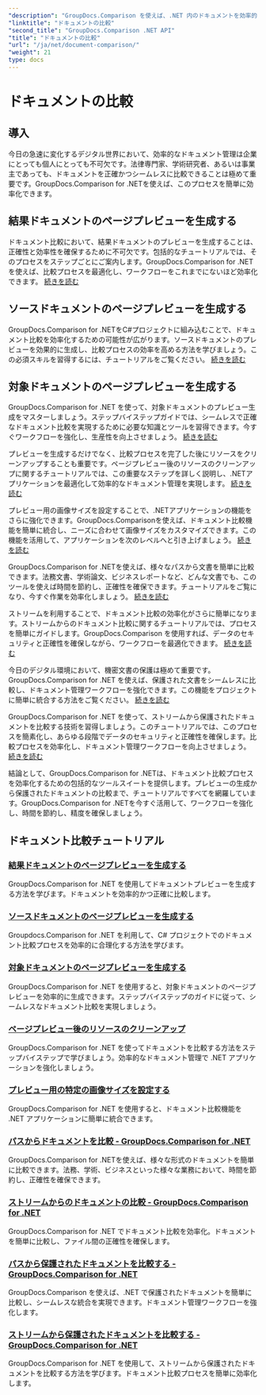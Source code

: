 ```yaml
---
"description": "GroupDocs.Comparison を使えば、.NET 内のドキュメントを効率的に比較できます。ドキュメント管理を効率化し、ワークフローを強化し、正確性を確保できます。詳細はこちらをご覧ください。"
"linktitle": "ドキュメントの比較"
"second_title": "GroupDocs.Comparison .NET API"
"title": "ドキュメントの比較"
"url": "/ja/net/document-comparison/"
"weight": 21
type: docs
---
```

# ドキュメントの比較

## 導入

今日の急速に変化するデジタル世界において、効率的なドキュメント管理は企業にとっても個人にとっても不可欠です。法律専門家、学術研究者、あるいは事業主であっても、ドキュメントを正確かつシームレスに比較できることは極めて重要です。GroupDocs.Comparison for .NETを使えば、このプロセスを簡単に効率化できます。

## 結果ドキュメントのページプレビューを生成する

ドキュメント比較において、結果ドキュメントのプレビューを生成することは、正確性と効率性を確保するために不可欠です。包括的なチュートリアルでは、そのプロセスをステップごとにご案内します。GroupDocs.Comparison for .NETを使えば、比較プロセスを最適化し、ワークフローをこれまでにないほど効率化できます。 [続きを読む](./generate-page-previews-resultant-document/)

## ソースドキュメントのページプレビューを生成する

GroupDocs.Comparison for .NETをC#プロジェクトに組み込むことで、ドキュメント比較を効率化するための可能性が広がります。ソースドキュメントのプレビューを効果的に生成し、比較プロセスの効率を高める方法を学びましょう。この必須スキルを習得するには、チュートリアルをご覧ください。 [続きを読む](./generate-page-previews-source-document/)

## 対象ドキュメントのページプレビューを生成する

GroupDocs.Comparison for .NET を使って、対象ドキュメントのプレビュー生成をマスターしましょう。ステップバイステップガイドでは、シームレスで正確なドキュメント比較を実現するために必要な知識とツールを習得できます。今すぐワークフローを強化し、生産性を向上させましょう。 [続きを読む](./generate-page-previews-target-document/)

プレビューを生成するだけでなく、比較プロセスを完了した後にリソースをクリーンアップすることも重要です。ページプレビュー後のリソースのクリーンアップに関するチュートリアルでは、この重要なステップを詳しく説明し、.NETアプリケーションを最適化して効率的なドキュメント管理を実現します。 [続きを読む](./clean-resources-after-page-previews/)

プレビュー用の画像サイズを設定することで、.NETアプリケーションの機能をさらに強化できます。GroupDocs.Comparisonを使えば、ドキュメント比較機能を簡単に統合し、ニーズに合わせて画像サイズをカスタマイズできます。この機能を活用して、アプリケーションを次のレベルへと引き上げましょう。 [続きを読む](./set-specific-image-sizes-for-previews/)

GroupDocs.Comparison for .NETを使えば、様々なパスから文書を簡単に比較できます。法務文書、学術論文、ビジネスレポートなど、どんな文書でも、このツールを使えば時間を節約し、正確性を確保できます。チュートリアルをご覧になり、今すぐ作業を効率化しましょう。 [続きを読む](./compare-documents-from-path/)

ストリームを利用することで、ドキュメント比較の効率化がさらに簡単になります。ストリームからのドキュメント比較に関するチュートリアルでは、プロセスを簡単にガイドします。GroupDocs.Comparison を使用すれば、データのセキュリティと正確性を確保しながら、ワークフローを最適化できます。 [続きを読む](./compare-documents-from-stream/)

今日のデジタル環境において、機密文書の保護は極めて重要です。GroupDocs.Comparison for .NET を使えば、保護された文書をシームレスに比較し、ドキュメント管理ワークフローを強化できます。この機能をプロジェクトに簡単に統合する方法をご覧ください。 [続きを読む](./compare-protected-documents-from-path/)

GroupDocs.Comparison for .NET を使って、ストリームから保護されたドキュメントを比較する技術を習得しましょう。このチュートリアルでは、このプロセスを簡素化し、あらゆる段階でデータのセキュリティと正確性を確保します。比較プロセスを効率化し、ドキュメント管理ワークフローを向上させましょう。 [続きを読む](./compare-protected-documents-from-stream/)

結論として、GroupDocs.Comparison for .NETは、ドキュメント比較プロセスを効率化するための包括的なツールスイートを提供します。プレビューの生成から保護されたドキュメントの比較まで、チュートリアルですべてを網羅しています。GroupDocs.Comparison for .NETを今すぐ活用して、ワークフローを強化し、時間を節約し、精度を確保しましょう。
## ドキュメント比較チュートリアル
### [結果ドキュメントのページプレビューを生成する](./generate-page-previews-resultant-document/)
GroupDocs.Comparison for .NET を使用してドキュメントプレビューを生成する方法を学びます。ドキュメントを効率的かつ正確に比較します。
### [ソースドキュメントのページプレビューを生成する](./generate-page-previews-source-document/)
Groupdocs.Comparison for .NET を利用して、C# プロジェクトでのドキュメント比較プロセスを効率的に合理化する方法を学びます。
### [対象ドキュメントのページプレビューを生成する](./generate-page-previews-target-document/)
GroupDocs.Comparison for .NET を使用すると、対象ドキュメントのページプレビューを効率的に生成できます。ステップバイステップのガイドに従って、シームレスなドキュメント比較を実現しましょう。
### [ページプレビュー後のリソースのクリーンアップ](./clean-resources-after-page-previews/)
GroupDocs.Comparison for .NET を使ってドキュメントを比較する方法をステップバイステップで学びましょう。効率的なドキュメント管理で .NET アプリケーションを強化しましょう。
### [プレビュー用の特定の画像サイズを設定する](./set-specific-image-sizes-for-previews/)
GroupDocs.Comparison for .NET を使用すると、ドキュメント比較機能を .NET アプリケーションに簡単に統合できます。
### [パスからドキュメントを比較 - GroupDocs.Comparison for .NET](./compare-documents-from-path/)
GroupDocs.Comparison for .NETを使えば、様々な形式のドキュメントを簡単に比較できます。法務、学術、ビジネスといった様々な業務において、時間を節約し、正確性を確保できます。
### [ストリームからのドキュメントの比較 - GroupDocs.Comparison for .NET](./compare-documents-from-stream/)
GroupDocs.Comparison for .NET でドキュメント比較を効率化。ドキュメントを簡単に比較し、ファイル間の正確性を確保します。
### [パスから保護されたドキュメントを比較する - GroupDocs.Comparison for .NET](./compare-protected-documents-from-path/)
GroupDocs.Comparison を使えば、.NET で保護されたドキュメントを簡単に比較し、シームレスな統合を実現できます。ドキュメント管理ワークフローを強化します。
### [ストリームから保護されたドキュメントを比較する - GroupDocs.Comparison for .NET](./compare-protected-documents-from-stream/)
GroupDocs.Comparison for .NET を使用して、ストリームから保護されたドキュメントを比較する方法を学びます。ドキュメント比較プロセスを簡単に効率化します。